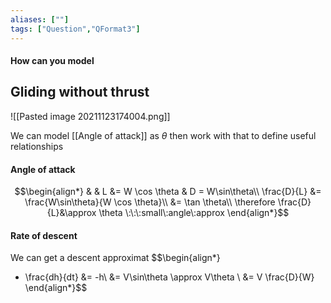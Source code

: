 ```yaml
---
aliases: [""]
tags: ["Question","QFormat3"]
---
```


#### How can you model
## Gliding without thrust

![[Pasted image 20211123174004.png]]

We can model [[Angle of attack]] as $\theta$ then work with that to define useful relationships

#### Angle of attack

$$\begin{align*}
   & & L &= W \cos \theta & D = W\sin\theta\\
\frac{D}{L} &= \frac{W\sin\theta}{W \cos \theta}\\
&= \tan \theta\\
\therefore \frac{D}{L}&\approx \theta \:\:\:small\:angle\:approx
\end{align*}$$

#### Rate of descent
We can get a descent approximat
$$\begin{align*}
   - \frac{dh}{dt} &= -h\\
&= V\sin\theta \approx V\theta \\
&= V \frac{D}{W} 
\end{align*}$$